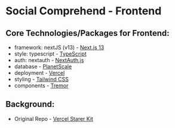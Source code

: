 # Social Comprehend - Frontend 

## Core Technologies/Packages for Frontend: 
- framework: nextJS (v13) - [Next.js 13](https://nextjs.org/13)
- style: typescript - [TypeScript](https://www.typescriptlang.org)
- auth: nextauth - [NextAuth.js](https://next-auth.js.org) 
- database - [PlanetScale](https://planetscale.com)
- deployment - [Vercel](https://vercel.com/docs/concepts/next.js/overview)
- styling - [Tailwind CSS](https://tailwindcss.com)
- components - [Tremor](https://www.tremor.so)


## Background: 
- Original Repo - [Vercel Starer Kit](https://github.com/vercel/nextjs-planetscale-nextauth-tailwindcss-template)
